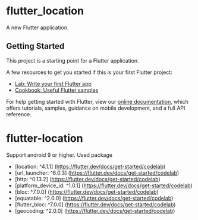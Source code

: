 # flutter_location

A new Flutter application.

## Getting Started

This project is a starting point for a Flutter application.

A few resources to get you started if this is your first Flutter project:

- [Lab: Write your first Flutter app](https://flutter.dev/docs/get-started/codelab)
- [Cookbook: Useful Flutter samples](https://flutter.dev/docs/cookbook)

For help getting started with Flutter, view our
[online documentation](https://flutter.dev/docs), which offers tutorials,
samples, guidance on mobile development, and a full API reference.
# flutter-location
Support android 9 or higher.
Used package
- [location: ^4.1.1] (https://flutter.dev/docs/get-started/codelab)
- [url_launcher: ^6.0.3] (https://flutter.dev/docs/get-started/codelab)
- [http: ^0.13.2] (https://flutter.dev/docs/get-started/codelab)
- [platform_device_id: ^1.0.1] (https://flutter.dev/docs/get-started/codelab)
- [bloc: ^7.0.0] (https://flutter.dev/docs/get-started/codelab)
- [equatable: ^2.0.0] (https://flutter.dev/docs/get-started/codelab)
- [flutter_bloc: ^7.0.0] (https://flutter.dev/docs/get-started/codelab)
- [geocoding: ^2.0.0] (https://flutter.dev/docs/get-started/codelab)
